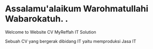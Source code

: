 # Assalamu'alaikum Warohmatullahi Wabarokatuh. . 
Welcome to Website CV MyReffah  IT Solution

Sebuah CV  yang bergerak dibidang IT yaitu memproduksi Jasa IT
